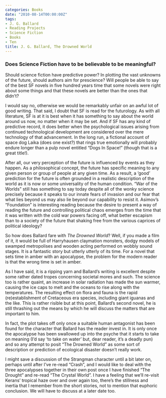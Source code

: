 ```yaml
---
categories: Books
date: "2010-08-14T00:00:00Z"
tags:
- J. G. Ballard
- Reading Projects
- Science Fiction
- Books
- Ten
title: J. G. Ballard, The Drowned World
---
```


### Does Science Fiction have to be believable to be meaningful?

Should science fiction have predictive power? In plotting the vast unknowns of the future, should authors aim for prescience? Will people be able to say of the best SF novels in five hundred years time that some novels were right about some things and that these novels are better than the ones that didn’t?

I would say no, otherwise we would be remarkably unfair on an awful lot of good writing. That said, I doubt that SF is read for the futurology. As with all literature, SF is at it is best when it has something to say about the world around us now, no matter when it may be set. And if SF has any kind of predictive record, it does better when the psychological issues arising from continued technological development are considered over the mere technology of that advancement. In the long run, a fictional account of space dog Laika (does one exist?) that rings true emotionally will probably endure longer than a pulp novel entitled “Dogs In Space!” (though that is a great title!).

After all, our very perception of the future is influenced by events as they happen. As a philosophical concept, the future has specific meaning to any given person or group of people at any given time. As a result, a ‘good’ prediction for the future is often grounded in a realistic description of the world as it is now or some universality of the human condition. “War of the Worlds” still has something to say today despite all of the wonky science precisely because it speaks to our innate fears of invasion and our fear that what lies beyond us may also lie beyond our capability to resist it. Asimov’s “Foundation” is interesting reading because the desire to present a way of reading the future and controlling political chaos emerges from the time that it was written with the cold war powers facing off, what better escapism than to a society of the future that shaking free from the various caprices of political ideology?

So how does Ballard fare with _The Drowned World_? Well, if you made a film of it, it would be full of Harryhausen claymation monsters, dodgy models of swamped metropolises and wooden acting performed on wobbly sound stages. It is a fantastic story but utterly utterly of its time. For a novel that sets time in amber with an apocalypse, the problem for the modern reader is that the wrong time is set in amber.

As I have said, it is a ripping yarn and Ballard’s writing is excellent despite some rather dated tropes concerning societal mores and such. The science too is rather quaint, an increase in solar radiation has made the sun warmer, causing the ice caps to melt and the oceans to rise along with the temperatures. The resulting effect on flora and fauna is the rapid (re)establishment of Cretaceous era species, including giant iguanas and the like. This is rather risible but at this point, Ballard’s second novel, he is still thrashing out the means by which he will discuss the matters that are important to him.

In fact, the plot takes off only once a suitable human antagonist has been found for the character that Ballard has the reader invest in. It is only once the apocalypse has been swallowed up into the psyche that it starts to take on meaning (I’d say ‘to take on water’ but, dear reader, it’s a deadly pun) and so any attempt to posit “The Drowned World” as some sort of description or prediction of ecological disaster doesn’t really work.

I might save a discussion of the Strangman character until a bit later on, perhaps until after I’ve re-read “Crash”, and I would like to deal with the three apocalypses together in their own post once I have finished “The Drought” and re-read “The Crystal World”. I have a feeling that we’ll re-visit Kerans’ tropical haze over and over again too, there’s the stillness and inertia that I remember from the short stories, not to mention that euphoric conclusion. We will have to discuss at a later date too.
